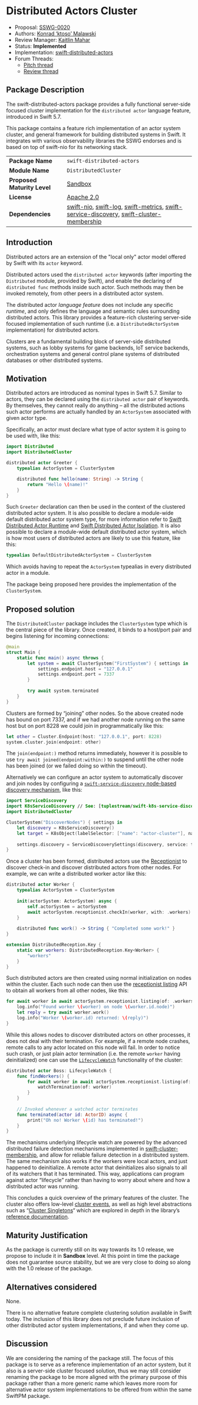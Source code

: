 # Distributed Actors Cluster

* Proposal: [SSWG-0020](0020-distributed-actors-cluster.md)
* Authors: [Konrad ‘ktoso’ Malawski](https://github.com/ktoso)
* Review Manager: [Kaitlin Mahar](https://github.com/kmahar)
* Status: **Implemented**
* Implementation: [swift-distributed-actors](https://github.com/apple/swift-distributed-actors)
* Forum Threads: 
    * [Pitch thread](https://forums.swift.org/t/pitch-swift-distributed-actors-cluster/61061) 
    * [Review thread](https://forums.swift.org/t/sswg-0020-distributed-actors-cluster/61164)

## Package Description

The swift-distributed-actors package provides a fully functional server-side focused cluster implementation for the `distributed actor` language feature, introduced in Swift 5.7. 

This package contains a feature rich implementation of an actor system cluster, and general framework for building distributed systems in Swift. It integrates with various observability libraries the SSWG endorses and is based on top of swift-nio for its networking stack.

|  |  |
|--|--|
| **Package Name** | `swift-distributed-actors` |
| **Module Name** | `DistributedCluster` |
| **Proposed Maturity Level** | [Sandbox](https://github.com/swift-server/sswg/blob/main/process/incubation.md#process-diagram) |
| **License** | [Apache 2.0](https://github.com/swift-server/swift-backtrace/blob/master/LICENSE.txt) |
| **Dependencies** | [swift-nio](https://github.com/apple/swift-nio), [swift-log](https://github.com/apple/swift-log), [swift-metrics](https://github.com/apple/swift-metrics), [swift-service-discovery](https://github.com/apple/swift-service-discovery), [swift-cluster-membership](https://github.com/apple/swift-cluster-membership) |


## Introduction

Distributed actors are an extension of the "local only" actor model offered by Swift with its `actor` keyword.

Distributed actors used the `distributed actor` keywords (after importing the `Distributed` module, provided by Swift), and enable the declaring of `distributed func` methods inside such actor. Such methods may then be invoked remotely, from other peers in a distributed actor system.

The distributed actor *language feature* does not include any specific *runtime*, and only defines the language and semantic rules surrounding distributed actors. This library provides a feature-rich clustering server-side focused implementation of such runtime (i.e. a `DistributedActorSystem` implementation) for distributed actors.

Clusters are a fundamental building block of server-side distributed systems, such as lobby systems for game backends, IoT service backends, orchestration systems and general control plane systems of distributed databases or other distributed systems.

## Motivation

Distributed actors are introduced as nominal types in Swift 5.7. Similar to actors, they can be declared using the `distributed actor` pair of keywords. By themselves, they cannot really do anything – all the distributed actions such actor performs are actually handled by an `ActorSystem` associated with given actor type. 

Specifically, an actor must declare what type of actor system it is going to be used with, like this:

```swift
import Distributed
import DistributedCluster

distributed actor Greeter {
    typealias ActorSystem = ClusterSystem

    distributed func hello(name: String) -> String {
        return "Hello \(name)!"
    }
}
```

Such `Greeter` declaration can then be used in the context of the clustered distributed actor system. It is also possible to declare a module-wide default distributed actor system type, for more information refer to [Swift Distributed Actor Runtime](https://github.com/apple/swift-evolution/blob/main/proposals/0344-distributed-actor-runtime.md) and [Swift Distributed Actor Isolation](https://github.com/apple/swift-evolution/blob/main/proposals/0336-distributed-actor-isolation.md). It is also possible to declare a module-wide default distributed actor system, which is how most users of distributed actors are likely to use this feature, like this:

```swift
typealias DefaultDistributedActorSystem = ClusterSystem
```

Which avoids having to repeat the `ActorSystem` typealias in every distributed actor in a module.

The package being proposed here provides the implementation of the `ClusterSystem`.

## Proposed solution

The `DistributedCluster` package includes the `ClusterSystem` type which is the central piece of the library. Once created, it binds to a host/port pair and begins listening for incoming connections:

```swift
@main
struct Main {
    static func main() async throws {
        let system = await ClusterSystem("FirstSystem") { settings in
            settings.endpoint.host = "127.0.0.1"
            settings.endpoint.port = 7337
        }
        
        try await system.terminated
    }
}
```

Clusters are formed by “joining” other nodes. So the above created node has bound on port 7337, and if we had another node running on the same host but on port 8228 we could join in programmatically like this:

```swift
let other = Cluster.Endpoint(host: "127.0.0.1", port: 8228)
system.cluster.join(endpoint: other)
```

The `join(endpoint:)` method returns immediately, however it is possible to use `try await joined(endpoint:within:)` to suspend until the other node has been joined (or we failed doing so within the timeout).

Alternatively we can configure an actor system to automatically discover and join nodes by configuring a [`swift-service-discovery` node-based discovery mechanism](https://apple.github.io/swift-distributed-actors/1.0.0-beta.3/documentation/distributedcluster/clustering#Automatic-Node-Discovery), like this:

```swift
import ServiceDiscovery
import K8sServiceDiscovery // See: [tuplestream/swift-k8s-service-discovery](https://github.com/tuplestream/swift-k8s-service-discovery)
import DistributedCluster

ClusterSystem("DiscoverNodes") { settings in
    let discovery = K8sServiceDiscovery() 
    let target = K8sObject(labelSelector: ["name": "actor-cluster"], namespace: "actor-cluster")
    
    settings.discovery = ServiceDiscoverySettings(discovery, service: target)
}
```

Once a cluster has been formed, distributed actors use the [Receptionist](https://apple.github.io/swift-distributed-actors/1.0.0-beta.3/documentation/distributedcluster/receptionist) to discover check-in and discover distributed actors from other nodes. For example, we can write a distributed worker actor like this:

```swift
distributed actor Worker {
    typealias ActorSystem = ClusterSystem
    
    init(actorSystem: ActorSystem) async {
        self.actorSystem = actorSystem
        await actorSystem.receptionist.checkIn(worker, with: .workers) 
    }
    
    distributed func work() -> String { "Completed some work!" }
}

extension DistributedReception.Key {
    static var workers: DistributedReception.Key<Worker> {
        "workers"
    }
}
```

Such distributed actors are then created using normal initialization on nodes within the cluster. Each such node can then use the [receptionist listing](https://apple.github.io/swift-distributed-actors/1.0.0-beta.3/documentation/distributedcluster/receptionist#Receptionist-Listings) API to obtain all workers from all other nodes, like this:

```swift
for await worker in await actorSystem.receptionist.listing(of: .workers) {
    log.info("Found worker \(worker) on node \(worker.id.node)")
    let reply = try await worker.work()
    log.info("Worker \(worker.id) returned: \(reply)")
}
```

While this allows nodes to discover distributed actors on other processes, it does not deal with their termination. For example, if a remote node crashes, remote calls to any actor located on this node will fail. In order to notice such crash, or just plain actor termination (i.e. the remote `worker` having deinitialized) one can use the [`LifecycleWatch`](https://apple.github.io/swift-distributed-actors/1.0.0-beta.2/documentation/distributedcluster/lifecycle) functionality of the cluster:

```swift
distributed actor Boss: LifecycleWatch { 
    func findWorkers() {
        for await worker in await actorSystem.receptionist.listing(of: .workers) {
            watchTermination(of: worker)
        }
    }
    
    // Invoked whenever a watched actor terminates
    func terminated(actor id: ActorID) async {
        print("Oh no! Worker \(id) has terminated!")
    }
}
```

The mechanisms underlying lifecycle watch are powered by the advanced distributed failure detection mechanisms implemented in [swift-cluster-membership](https://github.com/apple/swift-cluster-membership), and allow for reliable failure detection in a distributed system. The same mechanism also works if the workers were local actors, and just happened to deinitialize. A remote actor that deinitializes also signals to all of its watchers that it has terminated. This way, applications can program against actor “lifecycle” rather than having to worry about where and how a distributed actor was running.

This concludes a quick overview of the primary features of the cluster. The cluster also offers low-level [cluster events](https://apple.github.io/swift-distributed-actors/1.0.0-beta.3/documentation/distributedcluster/cluster/event), as well as high level abstractions such as “[Cluster Singletons](https://apple.github.io/swift-distributed-actors/1.0.0-beta.3/documentation/distributedcluster/clustersingleton)“ which are explored in depth in the library’s [reference documentation](https://apple.github.io/swift-distributed-actors/1.0.0-beta.3/documentation/distributedcluster/introduction).

## Maturity Justification

As the package is currently still on its way towards its 1.0 release, we propose to include it in **Sandbox** level. At this point in time the package does not guarantee source stability, but we are very close to doing so along with the 1.0 release of the package.


## Alternatives considered

None.

There is no alternative feature complete clustering solution available in Swift today. The inclusion of this library does not preclude future inclusion of other distributed actor system implementations, if and when they come up.


## Discussion

We are considering the naming of the package still. The focus of this package is to serve as a reference implementation of an actor system, but it also is a server-side cluster focused solution, thus we may still consider renaming the package to be more aligned with the primary purpose of this package rather than a more generic name which leaves more room for alternative actor system implementations to be offered from within the same SwiftPM package.

